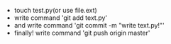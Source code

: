 - touch test.py(or use file.ext)
- write command 'git add text.py'
- and write command 'git commit -m "write text.py!"'
- finally! write command 'git push origin master'